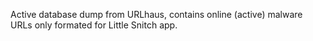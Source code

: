 Active database dump from URLhaus, contains online (active) malware URLs only formated for Little Snitch app.
